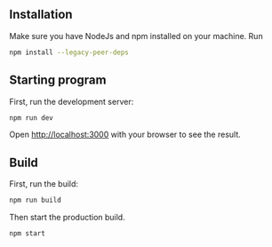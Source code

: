 ## Installation

Make sure you have NodeJs and npm installed on your machine.
Run

```bash
npm install --legacy-peer-deps
```

## Starting program

First, run the development server:

```bash
npm run dev
```

Open [http://localhost:3000](http://localhost:3000) with your browser to see the result.

## Build

First, run the build:

```bash
npm run build
```

Then start the production build.

```bash
npm start
```

